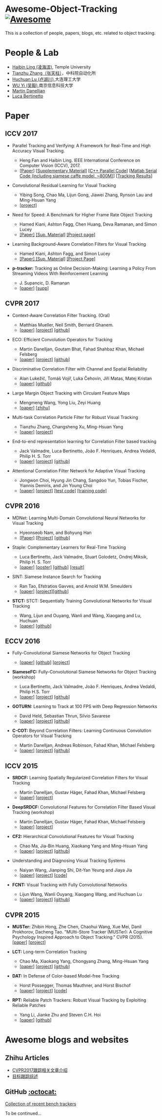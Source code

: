 # Awesome-Object-Tracking [![Awesome](https://cdn.rawgit.com/sindresorhus/awesome/d7305f38d29fed78fa85652e3a63e154dd8e8829/media/badge.svg)](https://github.com/sindresorhus/awesome)
This is a collection of people, papers, blogs, etc. related to object tracking.


# People & Lab

- [Haibin Ling (凌海滨)](http://www.dabi.temple.edu/~hbling/), Temple University
- [Tianzhu Zhang（张天柱）](http://nlpr-web.ia.ac.cn/mmc/homepage/tzzhang/index.html)，中科院自动化所
- [Huchuan Lu (卢湖川)](http://ice.dlut.edu.cn/lu/),大连理工大学
- [WU Yi (吴毅)](https://sites.google.com/site/wuyi2018/),南京信息科技大学
- [Martin Danelljan](http://users.isy.liu.se/cvl/marda26/)
- [Luca Bertinetto](http://www.robots.ox.ac.uk/~luca/index.html)

# Paper

## ICCV 2017
- Parallel Tracking and Verifying: A Framework for Real-Time and High Accuracy Visual Tracking.
  - Heng Fan and Haibin Ling. IEEE International Conference on Computer Vision (ICCV), 2017.
  - [[Paper](http://www.dabi.temple.edu/~hbling/code/PTAV/PTAV_ICCV17.pdf)] [[Supplementary Material](http://www.dabi.temple.edu/~hbling/code/PTAV/PTAV_ICCV17_Supp.pdf)]
[[C++ Parallel Code](http://www.dabi.temple.edu/~hbling/code/PTAV/parallel_ptav_v1.zip)]
[[Matlab Serial Code (including siamese caffe model, ~800M)](http://www.dabi.temple.edu/~hbling/code/PTAV/serial_ptav_v1.zip)]
[[Tracking Results](http://www.dabi.temple.edu/~hbling/code/PTAV/ptavresults.zip)]

- Convolutional Residual Learning for Visual Tracking
  - Yibing Song, Chao Ma, Lijun Gong, Jiawei Zhang, Rynson Lau and Ming-Hsuan Yang
  - [[project]](https://www.cs.cityu.edu.hk/%7Eyibisong/iccv17/index.html)

- Need for Speed: A Benchmark for Higher Frame Rate Object Tracking
  - Hamed Kiani, Ashton Fagg, Chen Huang, Deva Ramanan, and Simon Lucey
  - [[Paper]](http://www.hamedkiani.com/uploads/5/1/8/8/51882963/435.pdf) [[Sup. Material]](http://www.hamedkiani.com/uploads/5/1/8/8/51882963/435_sup.pdf) [[Project page]](http://ci2cv.net/nfs/index.html)

- Learning Background-Aware Correlation Filters for Visual Tracking
  - Hamed Kiani, Ashton Fagg, and  Simon Lucey
  - [[Paper] ](http://www.hamedkiani.com/uploads/5/1/8/8/51882963/436.pdf) [[Sup. Material]](http://www.hamedkiani.com/uploads/5/1/8/8/51882963/436_sup.pdf)  [[Project Page]](http://www.hamedkiani.com/bacf.html)

- **p-tracker:** Tracking as Online Decision-Making: Learning a Policy From Streaming Videos With Reinforcement Learning
  - J. Supancic, D. Ramanan
  - [[paper]](https://arxiv.org/abs/1707.04991) [[supp](http://openaccess.thecvf.com/content_ICCV_2017/supplemental/Supancic_Tracking_as_Online_ICCV_2017_supplemental.pdf)]



## CVPR 2017
- Context-Aware Correlation Filter Tracking. (Oral)
  - Matthias Mueller, Neil Smith, Bernard Ghanem.
  -  [[paper](http://link.zhihu.com/?target=https%3A//ivul.kaust.edu.sa/Documents/Publications/2017/Context-Aware%2520Correlation%2520Filter%2520Tracking.pdf)] [[project](http://link.zhihu.com/?target=https%3A//ivul.kaust.edu.sa/Pages/pub-ca-cf-tracking.aspx)] [[github](github.com/thias15/Context-Aware-CF-Tracking)]

- ECO: Efficient Convolution Operators for Tracking
  - Martin Danelljan, Goutam Bhat, Fahad Shahbaz Khan, Michael Felsberg
  - [[paper]](http://arxiv.org/pdf/1611.09224.pdf) [[project]](www.cvl.isy.liu.se/research/objrec/visualtracking/ecotrack/index.html) [[github]](http://github.com/martin-danelljan/ECO)

- Discriminative Correlation Filter with Channel and Spatial Reliability
  - Alan Lukežič, Tomáš Vojíř, Luka Čehovin, Jiří Matas, Matej Kristan
  - [[paper]](http://arxiv.org/pdf/1611.08461v1.pdf) [[github]](https://github.com/alanlukezic/csr-dcf)

- Large Margin Object Tracking with Circulant Feature Maps
  - Mengmeng Wang, Yong Liu, Zeyi Huang
  - [[paper]](http://arxiv.org/pdf/1703.05020.pdf) [[zhihu]](https://zhuanlan.zhihu.com/p/25761718)

- Multi-task Correlation Particle Filter for Robust Visual Tracking
  - Tianzhu Zhang, Changsheng Xu, Ming-Hsuan Yang
  - [[paper]](http://link.zhihu.com/?target=http%3A//nlpr-web.ia.ac.cn/mmc/homepage/tzzhang/Project_Tianzhu/zhang_mcpf/CVPR2017/1758.pdf) [[project]](http://nlpr-web.ia.ac.cn/mmc/homepage/tzzhang/mcpf.html)

- End-to-end representation learning for Correlation Filter based tracking
  - Jack Valmadre, Luca Bertinetto, João F. Henriques, Andrea Vedaldi, Philip H. S. Torr
  - [[paper]](http://arxiv.org/pdf/1704.06036v1.pdf) [[project]](http://www.robots.ox.ac.uk/%7Eluca/cfnet.html) [[github]](http://github.com/bertinetto/cfnet)

- Attentional Correlation Filter Network for Adaptive Visual Tracking
  - Jongwon Choi, Hyung Jin Chang, Sangdoo Yun, Tobias Fischer, Yiannis Demiris, and Jin Young Choi
  - [[paper]](http://.google.com/file/d/0B0ZkG8zaRQoLUHdlTGNtUWFjd1E/view) [[project]](http://sites.google.com/site/jwchoivision/home/acfn-1) [[test code]](http://drive.google.com/file/d/0B0ZkG8zaRQoLQUswbW9qSWFaU0U/view%3Fusp%3Ddrive_web) [[training code]](http://drive.google.com/file/d/0B0ZkG8zaRQoLZVVranBnbHlydnM/view%3Fusp%3Ddrive_web)


## CVPR 2016
- MDNet: Learning Multi-Domain Convolutional Neural Networks for Visual Tracking
  - Hyeonseob Nam, and Bohyung Han
  - [[Paper]](https://arxiv.org/abs/1510.07945) [[Project]](http://cvlab.postech.ac.kr/research/mdnet/) [[github]](https://github.com/HyeonseobNam/py-MDNet)

- Staple: Complementary Learners for Real-Time Tracking
  - Luca Bertinetto, Jack Valmadre, Stuart Golodetz, Ondrej Miksik, Philip H. S. Torr
  - [[paper]](http://arxiv.org/abs/1512.01355) [[poster]](http://www.robots.ox.ac.uk/~luca/stuff/poster_staple.pdf) [[github]](https://github.com/bertinetto/staple) [[result]](http://www.robots.ox.ac.uk/~luca/stuff/staple_results/all.zip)

- SINT: Siamese Instance Search for Tracking
  - Ran Tao, Efstratios Gavves, and Arnold W.M. Smeulders
  - [[paper]](https://staff.science.uva.nl/r.tao/pub/TaoCVPR2016.pdf) [[project]](https://staff.fnwi.uva.nl/r.tao/projects/SINT/SINT_proj.html)[[github]](https://github.com/taotaoorange/SINT)

- **STCT:** STCT: Sequentially Training Convolutional Networks for Visual Tracking
  - Wang, Lijun and Ouyang, Wanli and Wang, Xiaogang and Lu, Huchuan
  - [[paper](http://www.ee.cuhk.edu.hk/~wlouyang/Papers/WangLJ_CVPR16.pdf)]
  [[github](https://github.com/scott89/STCT)]

## ECCV 2016

- Fully-Convolutional Siamese Networks for Object Tracking
  - [[paper]](http://arxiv.org/abs/1606.09549) [[github]](https://github.com/bertinetto/siamese-fc) [[project]](http://www.robots.ox.ac.uk/%7Eluca/siamese-fc.html)

- **SiameseFC:** Fully-Convolutional Siamese Networks for Object Tracking (workshop)
  - Luca Bertinetto, Jack Valmadre, João F. Henriques, Andrea Vedaldi, Philip H.S. Torr
  - [[paper](http://120.52.73.78/arxiv.org/pdf/1606.09549v2.pdf)]
  [[project](http://www.robots.ox.ac.uk/~luca/siamese-fc.html)]
  [[github](https://github.com/bertinetto/siamese-fc)]

- **GOTURN:** Learning to Track at 100 FPS with Deep Regression Networks
  - David Held, Sebastian Thrun, Silvio Savarese
  - [[paper](http://davheld.github.io/GOTURN/GOTURN.pdf)]
  [[project](http://davheld.github.io/GOTURN/GOTURN.html)]
  [[github](https://github.com/davheld/GOTURN)]

- **C-COT:** Beyond Correlation Filters: Learning Continuous Convolution Operators for Visual Tracking
  - Martin Danelljan, Andreas Robinson, Fahad Khan, Michael Felsberg
  - [[paper](http://www.cvl.isy.liu.se/research/objrec/visualtracking/conttrack/C-COT_ECCV16.pdf)]
  [[project](http://www.cvl.isy.liu.se/research/objrec/visualtracking/conttrack/index.html)]
  [[github](https://github.com/martin-danelljan/Continuous-ConvOp)]



## ICCV 2015

- **SRDCF:** Learning Spatially Regularized Correlation Filters for Visual Tracking
  - Martin Danelljan, Gustav Häger, Fahad Khan, Michael Felsberg
  - [[paper](https://www.cvl.isy.liu.se/research/objrec/visualtracking/regvistrack/SRDCF_ICCV15.pdf)]
  [[project](https://www.cvl.isy.liu.se/research/objrec/visualtracking/regvistrack/)]

- **DeepSRDCF:** Convolutional Features for Correlation Filter Based Visual Tracking (workshop)
  - Martin Danelljan, Gustav Häger, Fahad Khan, Michael Felsberg
  - [[paper](https://www.cvl.isy.liu.se/research/objrec/visualtracking/regvistrack/ConvDCF_ICCV15_VOTworkshop.pdf)]
  [[project](https://www.cvl.isy.liu.se/research/objrec/visualtracking/regvistrack/)]

- **CF2:** Hierarchical Convolutional Features for Visual Tracking
  - Chao Ma, Jia-Bin Huang, Xiaokang Yang and Ming-Hsuan Yang
  - [[paper](http://faculty.ucmerced.edu/mhyang/papers/iccv15_tracking.pdf)]
  [[project](https://sites.google.com/site/jbhuang0604/publications/cf2)]
  [[github](https://github.com/jbhuang0604/CF2)]

- Understanding and Diagnosing Visual Tracking Systems
  - Naiyan Wang, Jianping Shi, Dit-Yan Yeung and Jiaya Jia
  - [[paper](http://winsty.net/papers/diagnose.pdf)]
  [[project](http://winsty.net/tracker_diagnose.html)]
  [[code](http://winsty.net/diagnose/diagnose_code.zip)]

- **FCNT:** Visual Tracking with Fully Convolutional Networks
  - Lijun Wang, Wanli Ouyang, Xiaogang Wang, and Huchuan Lu
  - [[paper](http://202.118.75.4/lu/Paper/ICCV2015/iccv15_lijun.pdf)]
  [[project](http://scott89.github.io/FCNT/)]
  [[github](https://github.com/scott89/FCNT)]

## CVPR 2015

- **MUSTer:** Zhibin Hong, Zhe Chen, Chaohui Wang, Xue Mei, Danil Prokhorov, Dacheng Tao.
  "MUlti-Store Tracker (MUSTer): A Cognitive Psychology Inspired Approach to Object Tracking." CVPR (2015).
  [[paper](http://openaccess.thecvf.com/content_cvpr_2015/papers/Hong_MUlti-Store_Tracker_MUSTer_2015_CVPR_paper.pdf)]
  [[project](https://sites.google.com/site/multistoretrackermuster/)]

- **LCT:** Long-term Correlation Tracking
  - Chao Ma, Xiaokang Yang, Chongyang Zhang, Ming-Hsuan Yang
  -   [[paper](http://openaccess.thecvf.com/content_cvpr_2015/papers/Ma_Long-Term_Correlation_Tracking_2015_CVPR_paper.pdf)]
  [[project](https://sites.google.com/site/chaoma99/cvpr15_tracking)]
  [[github](https://github.com/chaoma99/lct-tracker)]

- **DAT:** In Defense of Color-based Model-free Tracking
  - Horst Possegger, Thomas Mauthner, and Horst Bischof
  - [[paper](https://lrs.icg.tugraz.at/pubs/possegger_cvpr15.pdf)]
  [[project](https://www.tugraz.at/institute/icg/research/team-bischof/lrs/downloads/dat)]
  [[code](https://lrs.icg.tugraz.at/downloads/dat-v1.0.zip)]

- **RPT:** Reliable Patch Trackers: Robust Visual Tracking by Exploiting Reliable Patches
  - Yang Li, Jianke Zhu and Steven C.H. Hoi
  - [[paper](https://github.com/ihpdep/ihpdep.github.io/raw/master/papers/cvpr15_rpt.pdf)]
  [[github](https://github.com/ihpdep/rpt)]

# Awesome blogs and websites

## Zhihu Articles
- [CVPR2017跟踪相关文章介绍](https://zhuanlan.zhihu.com/p/27335895)
- [目标跟踪综述](https://www.jiqizhixin.com/articles/2017-05-14)

## GitHub [:octocat:](https://github.com/sdsy888/Awesome-Object-Tracking/tree/master)
[Collection of recent bench  trackers](https://github.com/foolwood/benchmark_results)

To be continued...
